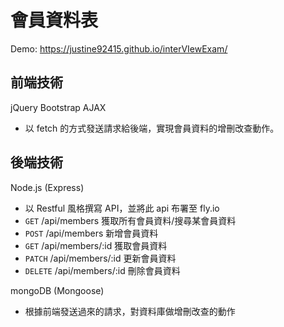 # 會員資料表

Demo: https://justine92415.github.io/interVIewExam/

## 前端技術

jQuery
Bootstrap
AJAX

-   以 fetch 的方式發送請求給後端，實現會員資料的增刪改查動作。

## 後端技術

Node.js (Express)

-   以 Restful 風格撰寫 API，並將此 api 布署至 fly.io
-   `GET` /api/members 獲取所有會員資料/搜尋某會員資料
-   `POST` /api/members 新增會員資料
-   `GET` /api/members/:id 獲取會員資料
-   `PATCH` /api/members/:id 更新會員資料
-   `DELETE` /api/members/:id 刪除會員資料

mongoDB (Mongoose)

-   根據前端發送過來的請求，對資料庫做增刪改查的動作
